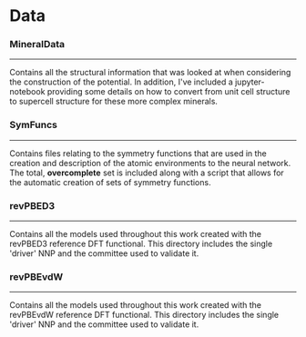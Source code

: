# Data

### MineralData

---

Contains all the structural information that was looked at when considering the construction of the potential. In addition, I've included a jupyter-notebook providing some details on how to convert from unit cell structure to supercell structure for these more complex minerals.

### SymFuncs

---

Contains files relating to the symmetry functions that are used in the creation and description of the atomic environments to the neural network. The total, **overcomplete** set is included along with a script that allows for the automatic creation of sets of symmetry functions. 

### revPBED3

---

Contains all the models used throughout this work created with the revPBED3 reference DFT functional. This directory includes the single 'driver' NNP and the committee used to validate it.

### revPBEvdW

---

Contains all the models used throughout this work created with the revPBEvdW reference DFT functional. This directory includes the single 'driver' NNP and the committee used to validate it.